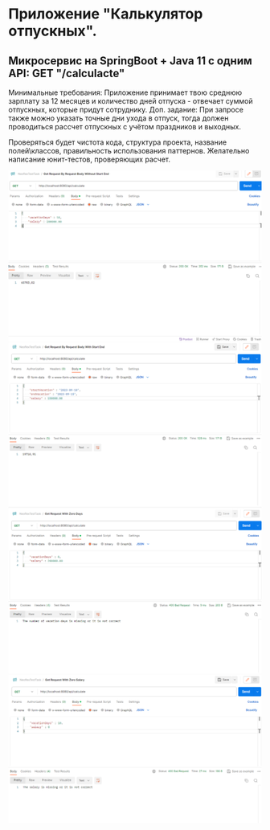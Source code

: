 # Приложение "Калькулятор отпускных".
## Микросервис на SpringBoot + Java 11 c одним API: GET "/calculacte"

Минимальные требования: Приложение принимает твою среднюю зарплату за 12 месяцев и количество дней отпуска - отвечает суммой отпускных, которые придут сотруднику.
Доп. задание: При запросе также можно указать точные дни ухода в отпуск, тогда должен проводиться рассчет отпускных с учётом праздников и выходных.

Проверяться будет чистота кода, структура проекта, название полей\классов, правильность использования паттернов. Желательно написание юнит-тестов, проверяющих расчет.

![Postman Тест с днями и суммой](Test_With_Salary_And_Days.png)
![Postman Тест с Датой начала и конца](Test_With_Start_And_End.png)
![Postman Тест Исключения с 0 днями](Test_With_Zero_Days_Exception.png)
![Postman Тест Исключения с 0 выплатой](Test_With_Zero_Salary_Exception.png)